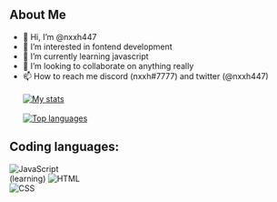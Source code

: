 ## About Me

- 👋 Hi, I’m @nxxh447
- 👀 I’m interested in fontend development
- 🌱 I’m currently learning javascript
- 💞️ I’m looking to collaborate on anything really
- 📫 How to reach me discord (nxxh#7777) and twitter (@nxxh447)
<br></br>
[![My stats](https://github-readme-stats.vercel.app/api?username=nxxh447)](https://github.com/nxxh447/github-readme-stats)
<br></br>
[![Top languages](https://github-readme-stats.vercel.app/api/top-langs/?username=nxxh447&layout=compact)](https://github.com/nxxh447/github-readme-stats)

## Coding languages:

<img alt="JavaScript" src="https://img.shields.io/badge/-JavaScript-edb200?style=for-the-badge&logo=javascript&logoColor=white" /><br> (learning)
<img alt="HTML" src="https://img.shields.io/badge/-HTML-E34F26?style=for-the-badge&logo=html5&logoColor=white" /><br>
<img alt="CSS" src="https://img.shields.io/badge/-CSS-9B18BB?style=for-the-badge&logo=css3&logoColor=white" /><br>
